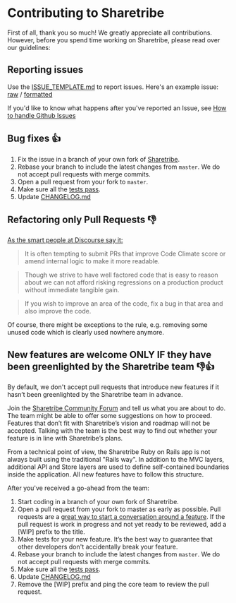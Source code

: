 # Contributing to Sharetribe

First of all, thank you so much! We greatly appreciate all contributions. However, before you spend time working on Sharetribe, please read over our guidelines:

## Reporting issues

Use the [ISSUE_TEMPLATE.md](https://raw.githubusercontent.com/sharetribe/sharetribe/master/ISSUE_TEMPLATE.md) to report issues. Here's an example issue: [raw](https://raw.githubusercontent.com/sharetribe/sharetribe/master/ISSUE_EXAMPLE.md) / [formatted](https://github.com/sharetribe/sharetribe/blob/master/ISSUE_EXAMPLE.md)

If you'd like to know what happens after you've reported an Issue, see [How to handle Github Issues](docs/how-to-handle-github-issues.md)

## Bug fixes 👍

1. Fix the issue in a branch of your own fork of [Sharetribe](https://github.com/sharetribe/sharetribe).
1. Rebase your branch to include the latest changes from `master`. We do not accept pull requests with merge commits.
1. Open a pull request from your fork to `master`.
1. Make sure all the [tests pass](https://github.com/sharetribe/sharetribe#running-tests).
1. Update [CHANGELOG.md](CHANGELOG.md)

## Refactoring only Pull Requests 👎

[As the smart people at Discourse say it:](https://meta.discourse.org/t/discourse-development-contribution-guidelines/3823)

> It is often tempting to submit PRs that improve Code Climate score or amend internal logic to make it more readable.

> Though we strive to have well factored code that is easy to reason about we can not afford risking regressions on a production product without immediate tangible gain.

> If you wish to improve an area of the code, fix a bug in that area and also improve the code.

Of course, there might be exceptions to the rule, e.g. removing some unused code which is clearly used nowhere anymore.

## New features are welcome ONLY IF they have been greenlighted by the Sharetribe team 👎👍

By default, we don't accept pull requests that introduce new features if it hasn’t been greenlighted by the Sharetribe team in advance.

Join the [Sharetribe Community Forum](https://www.sharetribe.com/community/) and tell us what you are about to do. The team might be able to offer some suggestions on how to proceed. Features that don’t fit with Sharetribe’s vision and roadmap will not be accepted. Talking with the team is the best way to find out whether your feature is in line with Sharetribe’s plans.

From a technical point of view, the Sharetribe Ruby on Rails app is not always built using the traditional "Rails way". In addition to the MVC layers, additional API and Store layers are used to define self-contained boundaries inside the application. All new features have to follow this structure.

After you've received a go-ahead from the team:

1. Start coding in a branch of your own fork of Sharetribe.
1. Open a pull request from your fork to master as early as possible. Pull requests are a [great way to start a conversation around a feature](https://github.com/blog/1124-how-we-use-pull-requests-to-build-github). If the pull request is work in progress and not yet ready to be reviewed, add a \[WIP\] prefix to the title.
1. Make tests for your new feature. It’s the best way to guarantee that other developers don't accidentally break your feature.
1. Rebase your branch to include the latest changes from `master`. We do not accept pull requests with merge commits.
1. Make sure all the [tests pass](https://github.com/sharetribe/sharetribe#running-tests).
1. Update [CHANGELOG.md](CHANGELOG.md)
1. Remove the \[WIP\] prefix and ping the core team to review the pull request.

